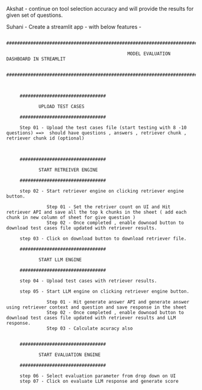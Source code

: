 Akshat - continue on tool selection accuracy and will provide the results for given set of questions.

Suhani - Create a streamlit app - with below features -

         ################################################################################################################################
		 
		                                         MODEL EVALUATION DASHBOARD IN STREAMLIT
		 
		 ################################################################################################################################



         ################################
		 
		        UPLOAD TEST CASES 
		 
		 ################################

         Step 01 - Upload the test cases file (start testing with 8 -10 questions) ==>  should have questions , answers , retriever chunk , retriever chunk id (optional)
		 
		 
		 
         ################################
		 
		        START RETREIVER ENGINE
		 
		 ################################		 
		 
		 step 02 - Start retriever engine on clicking retriever engine button.
		 
		           Step 01 - Set the retriver count on UI and Hit retriever API and save all the top k chunks in the sheet ( add each chunk in new column of sheet for give question )
				   Step 02 - Once completed , enable downoad button to download test cases file updated with retriever results.
				   
		 step 03 - Click on download button to download retriever file.
		 
         ################################
		 
		        START LLM ENGINE
		 
		 ################################	

         step 04 - Upload test cases with retriever results.		 
				   
		 step 05 - Start LLM engine on clicking retriever engine button.
		 
		           Step 01 - Hit generate answer API and generate answer using retriever context and question and save response in the sheet
				   Step 02 - Once completed , enable downoad button to download test cases file updated with retriever results and LLM response.
				   Step 03 - Calculate acuracy also				   


         ################################
		 
		        START EVALUATION ENGINE
		 
		 ################################
		 
		 step 06 - Select evaluation parameter from drop down on UI
		 step 07 - Click on evaluate LLM response and generate score
